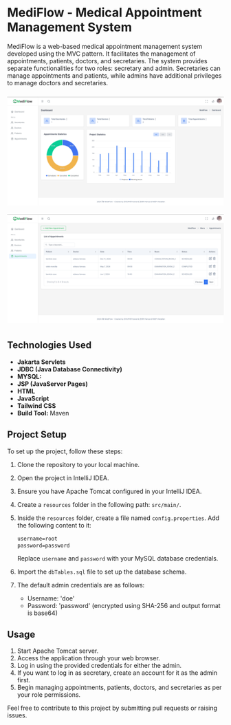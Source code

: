 # MediFlow - Medical Appointment Management System

MediFlow is a web-based medical appointment management system developed using the MVC pattern. It facilitates the management of appointments, patients, doctors, and secretaries. The system provides separate functionalities for two roles: secretary and admin. Secretaries can manage appointments and patients, while admins have additional privileges to manage doctors and secretaries.

<div style="display: flex;justify-content: center;align-items: center;flex-direction: column;">
        <img src="./projectScreens/img.png" style="max-height: 300px;margin: 10px">
        <img src="./projectScreens/img_1.png" style="max-height: 300px;margin: 10px">
      </div>

## Technologies Used

- **Jakarta Servlets** 
- **JDBC (Java Database Connectivity)**
- **MYSQL:**
- **JSP (JavaServer Pages)**
- **HTML**
- **JavaScript**
- **Tailwind CSS**
- **Build Tool:** Maven

## Project Setup

To set up the project, follow these steps:

1. Clone the repository to your local machine.
2. Open the project in IntelliJ IDEA.
3. Ensure you have Apache Tomcat configured in your IntelliJ IDEA.
4. Create a `resources` folder in the following path: `src/main/`.
5. Inside the `resources` folder, create a file named `config.properties`. Add the following content to it:

    ```
    username=root
    password=password
    ```

   Replace `username` and `password` with your MySQL database credentials.

6. Import the `dbTables.sql` file to set up the database schema.
7. The default admin credentials are as follows:
    - Username: 'doe'
    - Password: 'password' (encrypted using SHA-256 and output format is base64)

## Usage

1. Start Apache Tomcat server.
2. Access the application through your web browser.
3. Log in using the provided credentials for either the admin.
4. If you want to log in as secretary, create an account for it as the admin first.
5. Begin managing appointments, patients, doctors, and secretaries as per your role permissions.


Feel free to contribute to this project by submitting pull requests or raising issues.
